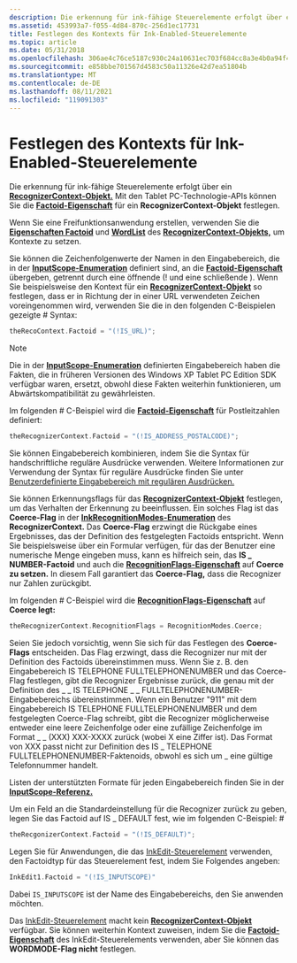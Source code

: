 ```yaml
---
description: Die erkennung für ink-fähige Steuerelemente erfolgt über ein RecognizerContext-Objekt. Mit den Tablet PC-Technologie-APIs können Sie die Factoid-Eigenschaft für ein RecognizerContext-Objekt festlegen.
ms.assetid: 453993a7-f055-4d84-870c-256d1ec17731
title: Festlegen des Kontexts für Ink-Enabled-Steuerelemente
ms.topic: article
ms.date: 05/31/2018
ms.openlocfilehash: 306ae4c76ce5187c930c24a10631ec703f684cc8a3e4b0a94f46414bddbd058f
ms.sourcegitcommit: e858bbe701567d4583c50a11326e42d7ea51804b
ms.translationtype: MT
ms.contentlocale: de-DE
ms.lasthandoff: 08/11/2021
ms.locfileid: "119091303"
---
```

# <a name="setting-context-for-ink-enabled-controls"></a>Festlegen des Kontexts für Ink-Enabled-Steuerelemente

Die erkennung für ink-fähige Steuerelemente erfolgt über ein [**RecognizerContext-Objekt.**](inkrecognizercontext-class.md) Mit den Tablet PC-Technologie-APIs können Sie die [**Factoid-Eigenschaft**](/windows/desktop/api/msinkaut/nf-msinkaut-iinkrecognizercontext-get_factoid) für ein **RecognizerContext-Objekt** festlegen.

Wenn Sie eine Freifunktionsanwendung erstellen, verwenden Sie die [**Eigenschaften Factoid**](/windows/desktop/api/msinkaut/nf-msinkaut-iinkrecognizercontext-get_factoid) und [**WordList**](/windows/desktop/api/msinkaut/nf-msinkaut-iinkrecognizercontext-get_wordlist) des [**RecognizerContext-Objekts,**](inkrecognizercontext-class.md) um Kontexte zu setzen.

Sie können die Zeichenfolgenwerte der Namen in den Eingabebereich, die in der [**InputScope-Enumeration**](/windows/win32/api/inputscope/ne-inputscope-inputscope) definiert sind, an die [**Factoid-Eigenschaft**](/windows/desktop/api/msinkaut/nf-msinkaut-iinkrecognizercontext-get_factoid) übergeben, getrennt durch eine öffnende (! und eine schließende ). Wenn Sie beispielsweise den Kontext für ein [**RecognizerContext-Objekt**](inkrecognizercontext-class.md) so festlegen, dass er in Richtung der in einer URL verwendeten Zeichen voreingenommen wird, verwenden Sie die in den folgenden C-Beispielen gezeigte \# Syntax:


```C++
theRecoContext.Factoid = "(!IS_URL)";
```



> [!Note]  
> Die in der [**InputScope-Enumeration**](/windows/win32/api/inputscope/ne-inputscope-inputscope) definierten Eingabebereich haben die Fakten, die in früheren Versionen des Windows XP Tablet PC Edition SDK verfügbar waren, ersetzt, obwohl diese Fakten weiterhin funktionieren, um Abwärtskompatibilität zu gewährleisten.

 

Im folgenden \# C-Beispiel wird die [**Factoid-Eigenschaft**](/windows/desktop/api/msinkaut/nf-msinkaut-iinkrecognizercontext-get_factoid) für Postleitzahlen definiert:


```C++
theRecognizerContext.Factoid = "(!IS_ADDRESS_POSTALCODE)";
```



Sie können Eingabebereich kombinieren, indem Sie die Syntax für handschriftliche reguläre Ausdrücke verwenden. Weitere Informationen zur Verwendung der Syntax für reguläre Ausdrücke finden Sie unter [Benutzerdefinierte Eingabebereich mit regulären Ausdrücken.](custom-input-scopes-with-regular-expressions.md)

Sie können Erkennungsflags für das [**RecognizerContext-Objekt**](inkrecognizercontext-class.md) festlegen, um das Verhalten der Erkennung zu beeinflussen. Ein solches Flag ist das **Coerce-Flag** in der [**InkRecognitionModes-Enumeration**](/windows/desktop/api/msinkaut/ne-msinkaut-inkrecognitionmodes) des **RecognizerContext.** Das **Coerce-Flag** erzwingt die Rückgabe eines Ergebnisses, das der Definition des festgelegten Factoids entspricht. Wenn Sie beispielsweise über ein Formular verfügen, für das der Benutzer eine numerische Menge eingeben muss, kann es hilfreich sein, das **IS \_ NUMBER-Factoid** und auch die [**RecognitionFlags-Eigenschaft**](/windows/desktop/api/msinkaut/nf-msinkaut-iinkrecognizercontext-get_recognitionflags) auf **Coerce zu setzen.** In diesem Fall garantiert das **Coerce-Flag,** dass die Recognizer nur Zahlen zurückgibt.

Im folgenden \# C-Beispiel wird die [**RecognitionFlags-Eigenschaft**](/windows/desktop/api/msinkaut/nf-msinkaut-iinkrecognizercontext-get_recognitionflags) auf **Coerce legt:**


```C++
theRecognizerContext.RecognitionFlags = RecognitionModes.Coerce;
```



Seien Sie jedoch vorsichtig, wenn Sie sich für das Festlegen des **Coerce-Flags** entscheiden. Das Flag erzwingt, dass die Recognizer nur mit der Definition des Factoids übereinstimmen muss. Wenn Sie z. B. den Eingabebereich IS TELEPHONE FULLTELEPHONENUMBER und das Coerce-Flag festlegen, gibt die Recognizer Ergebnisse zurück, die genau mit der Definition des \_ \_ IS TELEPHONE  \_ \_ FULLTELEPHONENUMBER-Eingabebereichs übereinstimmen. Wenn ein Benutzer "911" mit dem Eingabebereich IS TELEPHONE FULLTELEPHONENUMBER und dem festgelegten Coerce-Flag schreibt, gibt die Recognizer möglicherweise entweder eine leere Zeichenfolge oder eine zufällige Zeichenfolge im Format \_ \_ (XXX) XXX-XXXX zurück (wobei X  eine Ziffer ist). Das Format von XXX passt nicht zur Definition des IS \_ TELEPHONE FULLTELEPHONENUMBER-Faktenoids, obwohl es sich um \_ eine gültige Telefonnummer handelt.

Listen der unterstützten Formate für jeden Eingabebereich finden Sie in der [**InputScope-Referenz.**](/windows/win32/api/inputscope/ne-inputscope-inputscope)

Um ein Feld an die Standardeinstellung für die Recognizer zurück zu geben, legen Sie das Factoid auf IS \_ DEFAULT fest, wie im folgenden C-Beispiel: \#


```C++
theRecgonizerContext.Factoid = "(!IS_DEFAULT)";
```



Legen Sie für Anwendungen, die das [InkEdit-Steuerelement](inkedit-control-reference.md) verwenden, den Factoidtyp für das Steuerelement fest, indem Sie Folgendes angeben:


```C++
InkEdit1.Factoid = "(!IS_INPUTSCOPE)"
```



Dabei `IS_INPUTSCOPE` ist der Name des Eingabebereichs, den Sie anwenden möchten.

Das [InkEdit-Steuerelement](inkedit-control-reference.md) macht kein [**RecognizerContext-Objekt**](inkrecognizercontext-class.md) verfügbar. Sie können weiterhin Kontext zuweisen, indem Sie die [**Factoid-Eigenschaft**](/windows/desktop/api/inked/nf-inked-iinkedit-get_factoid) des InkEdit-Steuerelements verwenden, aber Sie können das **WORDMODE-Flag nicht** festlegen.

 

 
